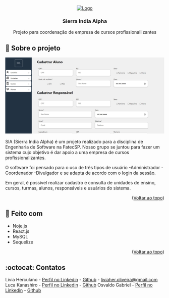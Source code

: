 <a name="readme-top"></a>

<br />
<div align="center">
  <a href="https://github.com/Sierra-India-Alpha">
    <img src="https://avatars.githubusercontent.com/u/133934202?s=400&u=744f043915c015329f21eaad907988b3dc1de99f&v=4" alt="Logo" width="80" height="80">
  </a>

  <h3 align="center">Sierra India Alpha</h3>
  <p align="center">
    Projeto para coordenação de empresa de cursos profissionailizantes 
  </p>
</div>

## :speech_balloon: Sobre o projeto

![Sia Screenshot](sia-screenshot.jpg)

SIA (Sierra India Alpha) é um projeto realizado para a disciplina de Engenharia de Software na FatecSP.
Nosso grupo se juntou para fazer um sistema cujo objetivo é dar apoio a uma empresa de cursos profissionalizantes.

O software foi pensado para o uso de três tipos de usuário 
-Administrador
-Coordenador
-Divulgador
e se adapta de acordo com o login da sessão.

Em geral, é possível realizar cadastro e consulta de unidades de ensino, cursos, turmas, alunos, responsáveis e usuários do sistema.

<p align="right">(<a href="#readme-top">Voltar ao topo</a>)</p>


## :robot: Feito com
* Noje.js
* React.js
* MySQL
* Sequelize

<p align="right">(<a href="#readme-top">Voltar ao topo</a>)</p>

## :octocat: Contatos
Livia Herculano - [Perfil no Linkedin](www.linkedin.com/in/livia-herculano-9734331b4) - [Github](https://github.com/liviaher) - liviaher.oliveira@gmail.com
Luca Kanashiro - [Perfil no Linkedin]() - [Github]()
Osvaldo Gabriel - [Perfil no Linkedin]() - [Github]()

